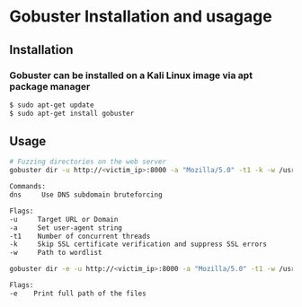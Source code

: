 # Gobuster Installation and usagage

## Installation

### Gobuster can be installed on a Kali Linux image via apt package manager

```bash 
$ sudo apt-get update
$ sudo apt-get install gobuster
```

## Usage 

```bash
# Fuzzing directories on the web server
gobuster dir -u http://<victim_ip>:8000 -a "Mozilla/5.0" -t1 -k -w /usr/share/seclists/Discovery/Web-Content/common.txt

Commands:
dns     Use DNS subdomain bruteforcing

Flags:
-u     Target URL or Domain
-a     Set user-agent string
-t1    Number of concurrent threads
-k     Skip SSL certificate verification and suppress SSL errors
-w     Path to wordlist
```


```bash
gobuster dir -e -u http://<victim_ip>:8000 -a "Mozilla/5.0" -t1 -w /usr/share/seclists/Discovery/Web-Content/common.txt

Flags:
-e    Print full path of the files
```
